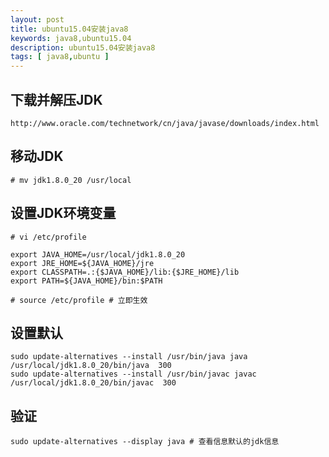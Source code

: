 ```yaml
---
layout: post
title: ubuntu15.04安装java8
keywords: java8,ubuntu15.04
description: ubuntu15.04安装java8
tags: [ java8,ubuntu ]
---
```


## 下载并解压JDK

    http://www.oracle.com/technetwork/cn/java/javase/downloads/index.html

## 移动JDK

    # mv jdk1.8.0_20 /usr/local

## 设置JDK环境变量

    # vi /etc/profile

    export JAVA_HOME=/usr/local/jdk1.8.0_20
    export JRE_HOME=${JAVA_HOME}/jre
    export CLASSPATH=.:{$JAVA_HOME}/lib:{$JRE_HOME}/lib
    export PATH=${JAVA_HOME}/bin:$PATH

    # source /etc/profile # 立即生效

## 设置默认

    sudo update-alternatives --install /usr/bin/java java  /usr/local/jdk1.8.0_20/bin/java  300
    sudo update-alternatives --install /usr/bin/javac javac  /usr/local/jdk1.8.0_20/bin/javac  300


## 验证

    sudo update-alternatives --display java # 查看信息默认的jdk信息






